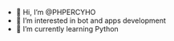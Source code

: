 - 👋 Hi, I’m @PHPERCYHO
- 👀 I’m interested in bot and apps development
- 🌱 I’m currently learning Python

<!---
PHPERCYHO/PHPERCYHO is a ✨ special ✨ repository because its `README.md` (this file) appears on your GitHub profile.
You can click the Preview link to take a look at your changes.
--->
